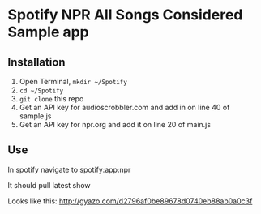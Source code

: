 # Spotify NPR All Songs Considered Sample app

## Installation
1. Open Terminal, `mkdir ~/Spotify`
2. `cd ~/Spotify`
3. `git clone` this repo
4. Get an API key for audioscrobbler.com and add in on line 40 of sample.js
5. Get an API key for npr.org and add it on line 20 of main.js

## Use
In spotify navigate to spotify:app:npr

It should pull latest show

Looks like this:
http://gyazo.com/d2796af0be89678d0740eb88ab0a0c3f